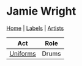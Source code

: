 # Jamie Wright

[Home](../index.md) | [Labels](../labels.md) | [Artists](../artists.md)

| Act | Role |
|---|---|
| [Uniforms](uniforms.md) | Drums |